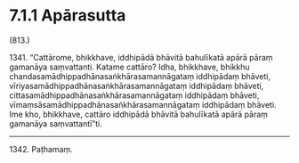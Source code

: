 

# 7.1.1 Apārasutta




(813.)

1341\. “Cattārome, bhikkhave, iddhipādā bhāvitā bahulīkatā apārā pāraṃ gamanāya saṃvattanti. Katame cattāro? Idha, bhikkhave, bhikkhu chandasamādhippadhānasaṅkhārasamannāgataṃ iddhipādaṃ bhāveti, vīriyasamādhippadhānasaṅkhārasamannāgataṃ iddhipādaṃ bhāveti, cittasamādhippadhānasaṅkhārasamannāgataṃ iddhipādaṃ bhāveti, vīmaṃsāsamādhippadhānasaṅkhārasamannāgataṃ iddhipādaṃ bhāveti. Ime kho, bhikkhave, cattāro iddhipādā bhāvitā bahulīkatā apārā pāraṃ gamanāya saṃvattantī”ti.

---

1342\. Paṭhamaṃ.





